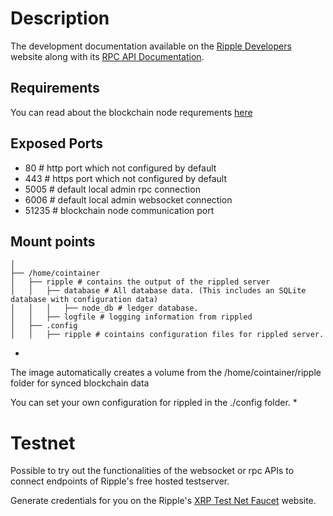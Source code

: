 # Description
The development documentation available on the [Ripple Developers](https://developers.ripple.com) website along with its [RPC API Documentation](https://developers.ripple.com/rippled-api.html).

## Requirements
You can read about the blockchain node requrements [here](https://developers.ripple.com/system-requirements.html)

## Exposed Ports
- 80 # http port which not configured by default
- 443 # https port which not configured by default
- 5005 # default local admin rpc connection
- 6006 # default local admin websocket connection
- 51235 # blockchain node communication port

## Mount points
```
│
├── /home/cointainer
│   ├── ripple # contains the output of the rippled server
│   │   ├── database # All database data. (This includes an SQLite database with configuration data)
│   │   │   ├── node_db # ledger database.
│   │   ├── logfile # logging information from rippled
│   ├── .config
│   │   ├── ripple # cointains configuration files for rippled server.
```

* 
The image automatically creates a volume from the /home/cointainer/ripple folder for synced blockchain data 

You can set your own configuration for rippled in the ./config folder.
*

# Testnet
Possible to try out the functionalities of the websocket or rpc APIs to connect endpoints of Ripple's free hosted testserver. 

Generate credentials for you on the Ripple's [XRP Test Net Faucet](https://developers.ripple.com/xrp-test-net-faucet.html) website.
